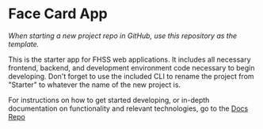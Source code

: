# Face Card App
_When starting a new project repo in GitHub, use this repository as the template._

This is the starter app for FHSS web applications. It includes all necessary frontend, backend, and development environment code necessary to begin developing. Don't forget to use the included CLI to rename the project from "Starter" to whatever the name of the new project is. 

For instructions on how to get started developing, or in-depth documentation on functionality and relevant technologies, go to the [Docs Repo](https://github.com/FHSS-Web-Team/Documentation)
